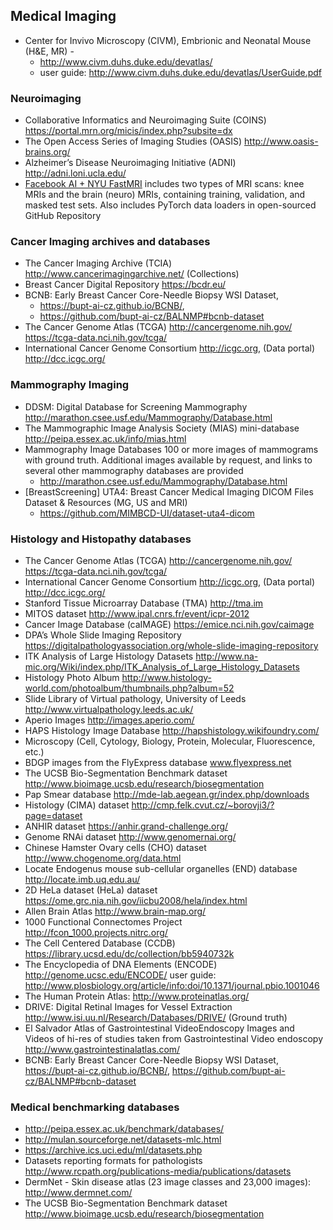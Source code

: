 ## Medical Imaging 

* Center for Invivo Microscopy (CIVM), Embrionic and Neonatal Mouse (H&E, MR) - 
  * http://www.civm.duhs.duke.edu/devatlas/ 
  * user guide: http://www.civm.duhs.duke.edu/devatlas/UserGuide.pdf
### Neuroimaging 
* Collaborative Informatics and Neuroimaging Suite (COINS) https://portal.mrn.org/micis/index.php?subsite=dx
* The Open Access Series of Imaging Studies (OASIS) http://www.oasis-brains.org/ 
* Alzheimer’s Disease Neuroimaging Initiative (ADNI) http://adni.loni.ucla.edu/
* [Facebook AI + NYU FastMRI](https://fastmri.org/dataset/) includes two types of MRI scans: knee MRIs and the brain (neuro) MRIs, containing training, validation, and masked test sets. Also includes PyTorch data loaders in open-sourced GitHub Repository
### Cancer Imaging archives and databases
* The Cancer Imaging Archive (TCIA) http://www.cancerimagingarchive.net/ (Collections)
* Breast Cancer Digital Repository https://bcdr.eu/
* BCNB: Early Breast Cancer Core-Needle Biopsy WSI Dataset, 
  * https://bupt-ai-cz.github.io/BCNB/, 
  * https://github.com/bupt-ai-cz/BALNMP#bcnb-dataset
* The Cancer Genome Atlas (TCGA) http://cancergenome.nih.gov/ https://tcga-data.nci.nih.gov/tcga/
* International Cancer Genome Consortium http://icgc.org, (Data portal) http://dcc.icgc.org/
### Mammography Imaging
* DDSM: Digital Database for Screening Mammography http://marathon.csee.usf.edu/Mammography/Database.html
* The Mammographic Image Analysis Society (MIAS) mini-database http://peipa.essex.ac.uk/info/mias.html
* Mammography Image Databases 100 or more images of mammograms with ground truth. Additional images available by request, and links to several other mammography databases are provided 
  * http://marathon.csee.usf.edu/Mammography/Database.html
* [BreastScreening] UTA4: Breast Cancer Medical Imaging DICOM Files Dataset & Resources (MG, US and MRI) 
  * https://github.com/MIMBCD-UI/dataset-uta4-dicom
### Histology and Histopathy databases
* The Cancer Genome Atlas (TCGA) http://cancergenome.nih.gov/ https://tcga-data.nci.nih.gov/tcga/
* International Cancer Genome Consortium http://icgc.org, (Data portal) http://dcc.icgc.org/
* Stanford Tissue Microarray Database (TMA) http://tma.im
* MITOS dataset http://www.ipal.cnrs.fr/event/icpr-2012
* Cancer Image Database (caIMAGE) https://emice.nci.nih.gov/caimage
* DPA’s Whole Slide Imaging Repository https://digitalpathologyassociation.org/whole-slide-imaging-repository
* ITK Analysis of Large Histology Datasets http://www.na-mic.org/Wiki/index.php/ITK_Analysis_of_Large_Histology_Datasets
* Histology Photo Album http://www.histology-world.com/photoalbum/thumbnails.php?album=52
* Slide Library of Virtual pathology, University of Leeds http://www.virtualpathology.leeds.ac.uk/
* Aperio Images http://images.aperio.com/
* HAPS Histology Image Database http://hapshistology.wikifoundry.com/
* Microscopy (Cell, Cytology, Biology, Protein, Molecular, Fluorescence, etc.)
* BDGP images from the FlyExpress database www.flyexpress.net
* The UCSB Bio-Segmentation Benchmark dataset http://www.bioimage.ucsb.edu/research/biosegmentation
* Pap Smear database http://mde-lab.aegean.gr/index.php/downloads
* Histology (CIMA) dataset http://cmp.felk.cvut.cz/~borovji3/?page=dataset
* ANHIR dataset https://anhir.grand-challenge.org/
* Genome RNAi dataset http://www.genomernai.org/
* Chinese Hamster Ovary cells (CHO) dataset http://www.chogenome.org/data.html
* Locate Endogenus mouse sub-cellular organelles (END) database http://locate.imb.uq.edu.au/
* 2D HeLa dataset (HeLa) dataset https://ome.grc.nia.nih.gov/iicbu2008/hela/index.html
* Allen Brain Atlas http://www.brain-map.org/
* 1000 Functional Connectomes Project http://fcon_1000.projects.nitrc.org/
* The Cell Centered Database (CCDB) https://library.ucsd.edu/dc/collection/bb5940732k
* The Encyclopedia of DNA Elements (ENCODE) http://genome.ucsc.edu/ENCODE/ user guide: http://www.plosbiology.org/article/info:doi/10.1371/journal.pbio.1001046
* The Human Protein Atlas: http://www.proteinatlas.org/
* DRIVE: Digital Retinal Images for Vessel Extraction http://www.isi.uu.nl/Research/Databases/DRIVE/ (Ground truth)
* El Salvador Atlas of Gastrointestinal VideoEndoscopy Images and Videos of hi-res of studies taken from Gastrointestinal Video endoscopy http://www.gastrointestinalatlas.com/
* BCNB: Early Breast Cancer Core-Needle Biopsy WSI Dataset, https://bupt-ai-cz.github.io/BCNB/, https://github.com/bupt-ai-cz/BALNMP#bcnb-dataset
### Medical benchmarking databases
* http://peipa.essex.ac.uk/benchmark/databases/
* http://mulan.sourceforge.net/datasets-mlc.html
* https://archive.ics.uci.edu/ml/datasets.php
* Datasets reporting formats for pathologists http://www.rcpath.org/publications-media/publications/datasets
* DermNet - Skin disease atlas (23 image classes and 23,000 images): http://www.dermnet.com/
* The UCSB Bio-Segmentation Benchmark dataset http://www.bioimage.ucsb.edu/research/biosegmentation
